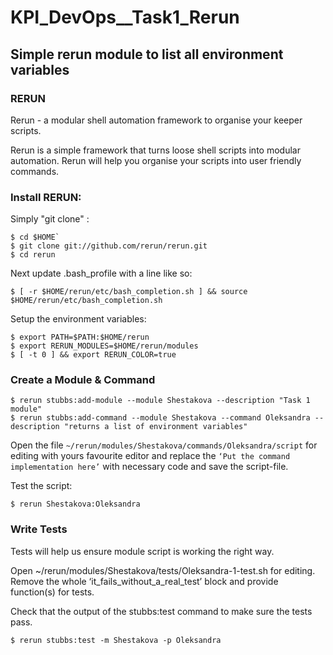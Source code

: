 # KPI_DevOps__Task1_Rerun

## Simple rerun module to list all environment variables

### RERUN  
Rerun - a modular shell automation framework to organise your keeper scripts.

Rerun is a simple framework that turns loose shell scripts into modular automation. Rerun will help you organise your scripts into user friendly commands. 

### Install RERUN:

Simply "git clone" :
```
$ cd $HOME`
$ git clone git://github.com/rerun/rerun.git
$ cd rerun
```

Next update .bash_profile with a line like so:
```
$ [ -r $HOME/rerun/etc/bash_completion.sh ] && source $HOME/rerun/etc/bash_completion.sh
```

Setup the environment variables:
```
$ export PATH=$PATH:$HOME/rerun
$ export RERUN_MODULES=$HOME/rerun/modules
$ [ -t 0 ] && export RERUN_COLOR=true
```
 
### Create a Module & Command

```
$ rerun stubbs:add-module --module Shestakova --description "Task 1 module" 
$ rerun stubbs:add-command --module Shestakova --command Oleksandra --description "returns a list of environment variables" 
```

Open the file `~/rerun/modules/Shestakova/commands/Oleksandra/script` for editing with yours favourite editor and replace the `‘Put the command implementation here’` with necessary code and save the script-file.  

Test the script:
```
$ rerun Shestakova:Oleksandra
```

### Write Tests

Tests will help us ensure module script is working the right way.

Open ~/rerun/modules/Shestakova/tests/Oleksandra-1-test.sh for editing. 
Remove the whole ‘it_fails_without_a_real_test’ block and provide function(s) for tests.

Check that the output of the stubbs:test command to make sure the tests pass.
```
$ rerun stubbs:test -m Shestakova -p Oleksandra
```

